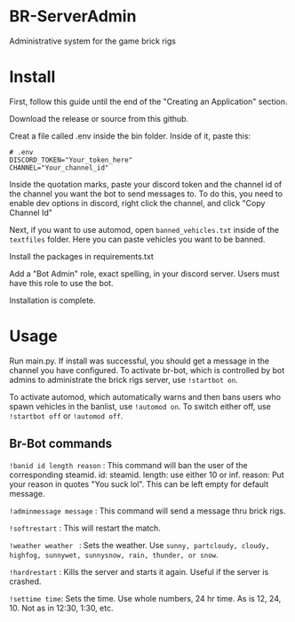 # BR-ServerAdmin
Administrative system for the game brick rigs

# Install
First, follow this guide until the end of the "Creating an Application" section.

Download the release or source from this github.

Creat a file called .env inside the bin folder. Inside of it, paste this:

```
# .env
DISCORD_TOKEN="Your_token_here"
CHANNEL="Your_channel_id"

```

Inside the quotation marks, paste your discord token and the channel id of the channel you want the bot to send messages to. To do this, you need to enable dev options in discord, right click the channel, and click "Copy Channel Id"

Next, if you want to use automod, open `banned_vehicles.txt` inside of the `textfiles` folder. Here you can paste vehicles you want to be banned.

Install the packages in requirements.txt

Add a "Bot Admin" role, exact spelling, in your discord server. Users must have this role to use the bot.

Installation is complete.

# Usage
Run main.py. If install was successful, you should get a message in the channel you have configured. To activate br-bot, which is controlled by bot admins to administrate the brick rigs server, use `!startbot on`.

To activate automod, which automatically warns and then bans users who spawn vehicles in the banlist, use `!automod on`. To switch either off, use `!startbot off` or `!automod off`.

## Br-Bot commands
`!banid id length reason` : This command will ban the user of the corresponding steamid. id: steamid. length: use either 10 or inf. reason: Put your reason in quotes "You suck lol". This can be left empty for default message.

`!adminmessage message` : This command will send a message thru brick rigs.

`!softrestart` : This will restart the match.

`!weather weather ` : Sets the weather. Use `sunny, partcloudy, cloudy, highfog, sunnywet, sunnysnow, rain, thunder, or snow`.

`!hardrestart` : Kills the server and starts it again. Useful if the server is crashed.

`!settime time`: Sets the time. Use whole numbers, 24 hr time. As is 12, 24, 10. Not as in 12:30, 1:30, etc.
